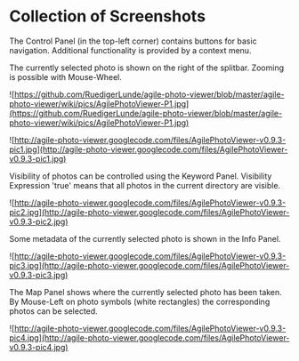 # Collection of Screenshots #

The Control Panel (in the top-left corner) contains buttons for basic navigation. Additional functionality is provided by a context menu.

The currently selected photo is shown on the right of the splitbar. Zooming is possible with Mouse-Wheel.

![https://github.com/RuedigerLunde/agile-photo-viewer/blob/master/agile-photo-viewer/wiki/pics/AgilePhotoViewer-P1.jpg](https://github.com/RuedigerLunde/agile-photo-viewer/blob/master/agile-photo-viewer/wiki/pics/AgilePhotoViewer-P1.jpg)

![http://agile-photo-viewer.googlecode.com/files/AgilePhotoViewer-v0.9.3-pic1.jpg](http://agile-photo-viewer.googlecode.com/files/AgilePhotoViewer-v0.9.3-pic1.jpg)

Visibility of photos can be controlled using the Keyword Panel. Visibility Expression 'true' means that all photos in the current directory are visible.

![http://agile-photo-viewer.googlecode.com/files/AgilePhotoViewer-v0.9.3-pic2.jpg](http://agile-photo-viewer.googlecode.com/files/AgilePhotoViewer-v0.9.3-pic2.jpg)

Some metadata of the currently selected photo is shown in the Info Panel.

![http://agile-photo-viewer.googlecode.com/files/AgilePhotoViewer-v0.9.3-pic3.jpg](http://agile-photo-viewer.googlecode.com/files/AgilePhotoViewer-v0.9.3-pic3.jpg)

The Map Panel shows where the currently selected photo has been taken. By Mouse-Left on photo symbols (white rectangles) the corresponding photos
can be selected.

![http://agile-photo-viewer.googlecode.com/files/AgilePhotoViewer-v0.9.3-pic4.jpg](http://agile-photo-viewer.googlecode.com/files/AgilePhotoViewer-v0.9.3-pic4.jpg)
